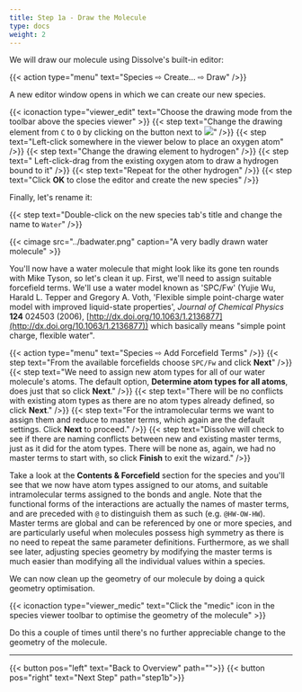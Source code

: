 ```yaml
---
title: Step 1a - Draw the Molecule
type: docs
weight: 2
---
```



We will draw our molecule using Dissolve's built-in editor:

{{< action type="menu" text="Species &#8680; Create... &#8680; Draw" />}}


A new editor window opens in which we can create our new species.

{{< iconaction type="viewer_edit" text="Choose the drawing mode from the toolbar above the species viewer" >}}
{{< step text="Change the drawing element from `C` to `O` by clicking on the button next to ![](/img/viewer_edit.png)" />}}
{{< step text="Left-click somewhere in the viewer below to place an oxygen atom" />}}
{{< step text="Change the drawing element to hydrogen" />}}
{{< step text=" Left-click-drag from the existing oxygen atom to draw a hydrogen bound to it" />}}
{{< step text="Repeat for the other hydrogen" />}}
{{< step text="Click **OK** to close the editor and create the new species" />}}

Finally, let's rename it:

{{< step text="Double-click on the new species tab's title and change the name to `Water`" />}}


{{< cimage src="../badwater.png" caption="A very badly drawn water molecule" >}}

You'll now have a water molecule that might look like its gone ten rounds with Mike Tyson, so let's clean it up. First, we'll need to assign suitable forcefield terms. We'll use a water model known as 'SPC/Fw' (Yujie Wu, Harald L. Tepper and Gregory A. Voth, 'Flexible simple point-charge water model with improved liquid-state properties', <i>Journal of Chemical Physics</i> <b>124</b> 024503 (2006), [http://dx.doi.org/10.1063/1.2136877](http://dx.doi.org/10.1063/1.2136877)) which basically means "simple point charge, flexible water".

{{< action type="menu" text="Species &#8680; Add Forcefield Terms" />}}
{{< step text="From the available forcefields choose `SPC/Fw` and click **Next**" />}}
{{< step text="We need to assign new atom types for all of our water molecule's atoms. The default option, **Determine atom types for all atoms**, does just that so click **Next**." />}}
{{< step text="There will be no conflicts with existing atom types as there are no atom types already defined, so click **Next**." />}}
{{< step text="For the intramolecular terms we want to assign them and reduce to master terms, which again are the default settings. Click **Next** to proceed." />}}
{{< step text="Dissolve will check to see if there are naming conflicts between new and existing master terms, just as it did for the atom types. There will be none as, again, we had no master terms to start with, so click **Finish** to exit the wizard." />}}

Take a look at the **Contents & Forcefield** section for the species and you'll see that we now have atom types assigned to our atoms, and suitable intramolecular terms assigned to the bonds and angle. Note that the functional forms of the interactions are actually the names of master terms, and are preceded with `@` to distinguish them as such (e.g. `@HW-OW-HW`). Master terms are global and can be referenced by one or more species, and are particularly useful when molecules possess high symmetry as there is no need to repeat the same parameter definitions. Furthermore, as we shall see later, adjusting species geometry by modifying the master terms is much easier than modifying all the individual values within a species.

We can now clean up the geometry of our molecule by doing a quick geometry optimisation.

{{< iconaction type="viewer_medic" text="Click the \"medic\" icon in the species viewer toolbar to optimise the geometry of the molecule" >}}

Do this a couple of times until there's no further appreciable change to the geometry of the molecule.

* * *
{{< button pos="left" text="Back to Overview" path="">}}
{{< button pos="right" text="Next Step" path="step1b">}}
